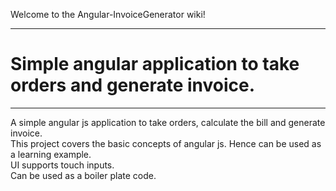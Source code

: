 Welcome to the Angular-InvoiceGenerator wiki!

***


# Simple angular application to take orders and generate invoice.

***

A simple angular js application to take orders, calculate the bill and generate invoice.  
This project covers the basic concepts of angular js. Hence can be used as a learning example.  
UI supports touch inputs.   
Can be used as a boiler plate code.

